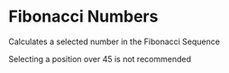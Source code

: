 Fibonacci Numbers
=================

Calculates a selected number in the Fibonacci Sequence

Selecting a position over 45 is not recommended